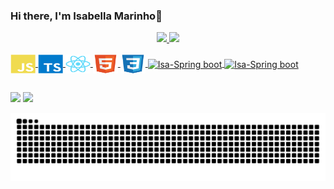 ### Hi there, I'm Isabella Marinho🌙


<div align="center">
  <a href="https://github.com/isabellammarinho">
  <img height="180em" src="https://github-readme-stats.vercel.app/api?username=isabellammarinho&show_icons=true&theme=Dracula&include_all_commits=true&count_private=true"/>
  <img height="180em" src="https://github-readme-stats.vercel.app/api/top-langs/?username=isabellammarinho&layout=compact&langs_count=7&theme=Dark"/>
</div>
<div style="display: inline_block"><br>
  <img align="center" alt="Isa-Js" height="30" width="40" src="https://raw.githubusercontent.com/devicons/devicon/master/icons/javascript/javascript-plain.svg">
  <img align="center" alt="Isa-Ts" height="30" width="40" src="https://raw.githubusercontent.com/devicons/devicon/master/icons/typescript/typescript-plain.svg">
  <img align="center" alt="Isa-React" height="30" width="40" src="https://raw.githubusercontent.com/devicons/devicon/master/icons/react/react-original.svg">
  <img align="center" alt="Isa-HTML" height="30" width="40" src="https://raw.githubusercontent.com/devicons/devicon/master/icons/html5/html5-original.svg">
  <img align="center" alt="Isa-CSS" height="30" width="40" src="https://raw.githubusercontent.com/devicons/devicon/master/icons/css3/css3-original.svg">
  <img align="center" alt="Isa-Spring boot" height="30" width="40" src="https://img.icons8.com/color/48/000000/spring-logo.png"/>
  <img align="center" alt="Isa-Spring boot" height="30" width="40" src="https://img.icons8.com/ios/50/000000/mysql-logo.png"/>
  
  ##
 
<div> 
  <a href = "mailto:isabellamarcelomarinho@gmail.com"><img src="https://img.shields.io/badge/-Gmail-%23333?style=for-the-badge&logo=gmail&logoColor=white" target="_blank"></a>
  <a href="https://www.linkedin.com/in/isabella-marinho-b75311221/" target="_blank"><img src="https://img.shields.io/badge/-LinkedIn-%230077B5?style=for-the-badge&logo=linkedin&logoColor=white" target="_blank"></a> 
 
 ![snake animation](https://github.com/isabellammarinho/isabellammarinho/blob/output/github-contribution-grid-snake.svg)
 
 
</div>
